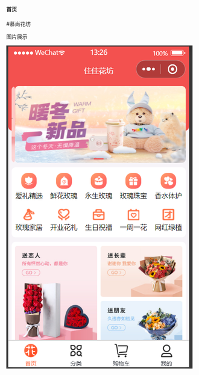 

# 

#### 首页<br/>

#慕尚花坊<br>



图片展示

![index.png](https://github.com/Abby-boy/Weixin-APP/blob/master/image/index.png)



